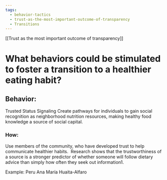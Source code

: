 ```yaml
---
tags:
  - behavior-tactics
  - trust-as-the-most-important-outcome-of-transparency
  - Transitions
---
```

[[Trust as the most important outcome of transparency]]

# **What behaviors could be stimulated to foster a transition to a healthier eating habit?**


## Behavior:
Trusted Status Signaling
Create pathways for individuals to gain social recognition as neighborhood nutrition resources, making healthy food knowledge a source of social capital.


### How:

Use members of the community, who have developed trust to help communicate healthier habits.  Research shows that the trustworthiness of a source is a stronger predictor of whether someone will follow dietary advice than simply how often they seek out information1.

Example: Peru Ana María Huaita-Alfaro



